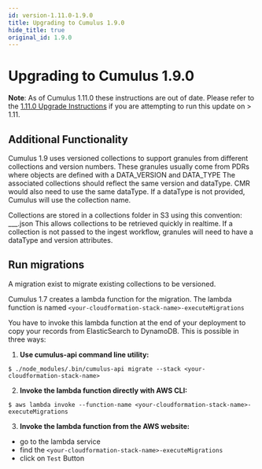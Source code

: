 ```yaml
---
id: version-1.11.0-1.9.0
title: Upgrading to Cumulus 1.9.0
hide_title: true
original_id: 1.9.0
---
```


# Upgrading to Cumulus 1.9.0

**Note**: As of Cumulus 1.11.0 these instructions are out of date.  Please refer to the [1.11.0 Upgrade Instructions](upgrade/1.11.0) if you are attempting to run this update on > 1.11.

## Additional Functionality

Cumulus 1.9 uses versioned collections to support granules from different collections and version numbers.
These granules usually come from PDRs where objects are defined with a DATA_VERSION and DATA_TYPE
The associated collections should reflect the same version and dataType.  CMR would also need to use the same dataType.
If a dataType is not provided, Cumulus will use the collection name.

Collections are stored in a collections folder in S3 using this convention: <dataType>___<version>.json
This allows collections to be retrieved quickly in realtime.
If a collection is not passed to the ingest workflow, granules will need to have a dataType and version attributes.

## Run migrations

A migration exist to migrate existing collections to be versioned.

Cumulus 1.7 creates a lambda function for the migration. The lambda function is named `<your-cloudformation-stack-name>-executeMigrations`

You have to invoke this lambda function at the end of your deployment to copy your records from ElasticSearch to DynamoDB. This is possible in three ways:

1. **Use cumulus-api command line utility:**
```
$ ./node_modules/.bin/cumulus-api migrate --stack <your-cloudformation-stack-name>
```
2. **Invoke the lambda function directly with AWS CLI:**
```
$ aws lambda invoke --function-name <your-cloudformation-stack-name>-executeMigrations
```
3. **Invoke the lambda function from the AWS website:**
  - go to the lambda service
  - find the `<your-cloudformation-stack-name>-executeMigrations`
  - click on `Test` Button
